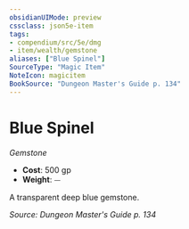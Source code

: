 ```yaml
---
obsidianUIMode: preview
cssclass: json5e-item
tags:
- compendium/src/5e/dmg
- item/wealth/gemstone
aliases: ["Blue Spinel"]
SourceType: "Magic Item"
NoteIcon: magicitem
BookSource: "Dungeon Master's Guide p. 134"
---
```

# Blue Spinel
*Gemstone*  

- **Cost**: 500 gp
- **Weight**: ⏤

A transparent deep blue gemstone.

*Source: Dungeon Master's Guide p. 134*